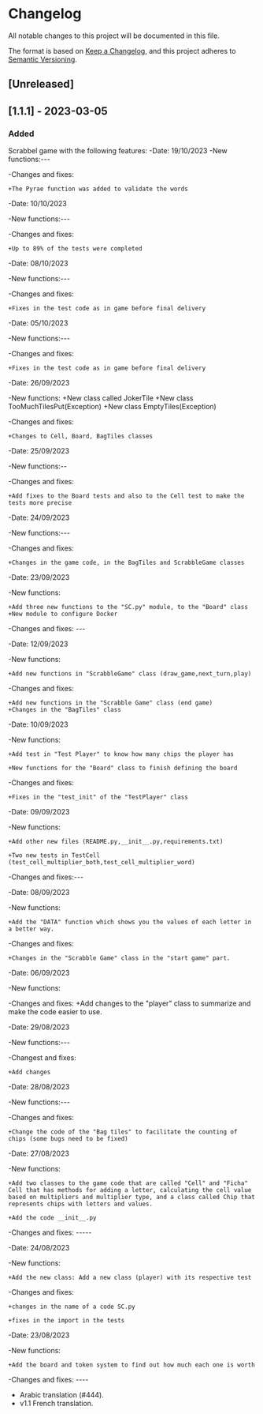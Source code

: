 # Changelog

All notable changes to this project will be documented in this file.

The format is based on [Keep a Changelog](https://keepachangelog.com/en/1.0.0/),
and this project adheres to [Semantic Versioning](https://semver.org/spec/v2.0.0.html).

## [Unreleased]

## [1.1.1] - 2023-03-05

### Added
Scrabbel game with the following features:
-Date: 19/10/2023
-New functions:---

-Changes and fixes:

    +The Pyrae function was added to validate the words
    
-Date: 10/10/2023

-New functions:---

-Changes and fixes:

    +Up to 89% of the tests were completed

    
-Date: 08/10/2023

-New functions:---

-Changes and fixes:

    +Fixes in the test code as in game before final delivery
-Date: 05/10/2023

-New functions:---

-Changes and fixes:

    +Fixes in the test code as in game before final delivery

    
-Date: 26/09/2023

-New functions:
    +New class called JokerTile
    +New class TooMuchTilesPut(Exception)
    +New class EmptyTiles(Exception)

-Changes and fixes:

    +Changes to Cell, Board, BagTiles classes

-Date: 25/09/2023

-New functions:--

-Changes and fixes:

    +Add fixes to the Board tests and also to the Cell test to make the tests more precise

    
-Date: 24/09/2023

-New functions:---

-Changes and fixes:

    +Changes in the game code, in the BagTiles and ScrabbleGame classes

-Date: 23/09/2023

-New functions:

    +Add three new functions to the "SC.py" module, to the "Board" class
    +New module to configure Docker

-Changes and fixes: ---

-Date: 12/09/2023

-New functions:

    +Add new functions in "ScrabbleGame" class (draw_game,next_turn,play)

-Changes and fixes:

    +Add new functions in the "Scrabble Game" class (end game)
    +Changes in the "BagTiles" class


-Date: 10/09/2023

-New functions:

    +Add test in "Test Player" to know how many chips the player has

    +New functions for the "Board" class to finish defining the board

-Changes and fixes:

    +Fixes in the "test_init" of the "TestPlayer" class

-Date: 09/09/2023

-New functions:

    +Add other new files (README.py,__init__.py,requirements.txt)

    +Two new tests in TestCell (test_cell_multiplier_both,test_cell_multiplier_word)

-Changes and fixes:---

    
-Date: 08/09/2023

-New functions:

    +Add the "DATA" function which shows you the values of each letter in a better way.

-Changes and fixes:

    +Changes in the "Scrabble Game" class in the "start game" part.

-Date: 06/09/2023

-New functions:

-Changes and fixes:
    +Add changes to the "player" class to summarize and make the code easier to use.

-Date: 29/08/2023

-New functions:---

-Changest and fixes:

    +Add changes 

-Date: 28/08/2023

-New functions:---

-Changes and fixes: 

    +Change the code of the "Bag tiles" to facilitate the counting of chips (some bugs need to be fixed)


-Date: 27/08/2023

-New functions:

    +Add two classes to the game code that are called "Cell" and "Ficha" Cell that has methods for adding a letter, calculating the cell value based on multipliers and multiplier type, and a class called Chip that represents chips with letters and values. 
    
    +Add the code __init__.py

-Changes and fixes: -----


-Date: 24/08/2023

-New functions:

    +Add the new class: Add a new class (player) with its respective test

-Changes and fixes: 

    +changes in the name of a code SC.py

    +fixes in the import in the tests

-Date: 23/08/2023

-New functions:

    +Add the board and token system to find out how much each one is worth

-Changes and fixes: ----
         

- Arabic translation (#444).
- v1.1 French translation.